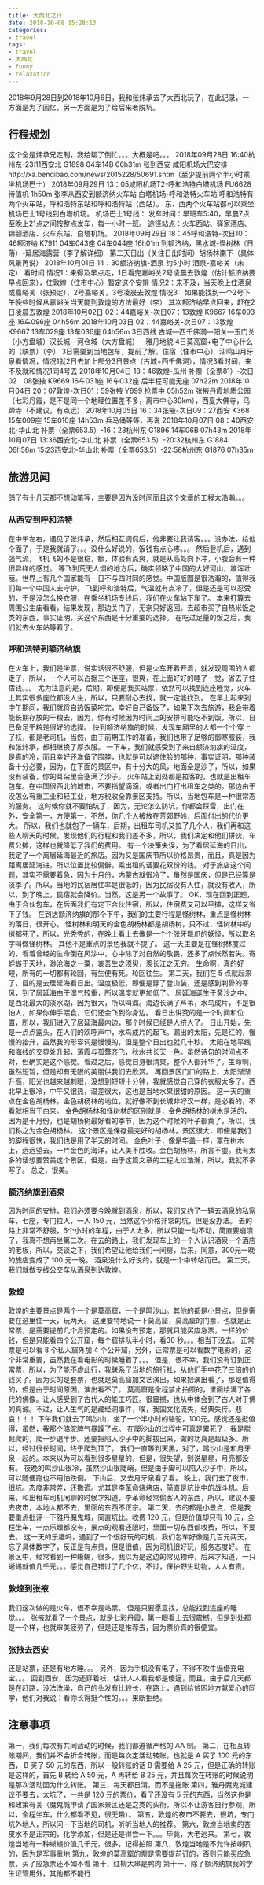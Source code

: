 ```yaml
---
title: 大西北之行
date: 2018-10-08 15:28:13
categories:
- travel
tags:
- travel
- 大西北
- funny
- relaxation
---
```

2018年9月28日到2018年10月6日，我和张炜承去了大西北玩了，在此记录，一方面是为了回忆，另一方面是为了给后来者脱坑。
<!-- more -->
## 行程规划
这个全是炜承兄定制，我给帮了倒忙。。。大概是吧。。。
2018年09月28日 16:40杭州东-23:11西安北 G1898 04车14B 06h31m
张到西安
咸阳机场大巴安排http://xa.bendibao.com/news/2015228/50691.shtm（至少提前两个半小时乘坐机场巴士）
2018年09月29日 13：05咸阳机场T2-呼和浩特白塔机场 FU6628 待值机  1h50m
张李从西安到额济纳火车站  白塔机场-呼和浩特火车站
呼和浩特有两个火车站，呼和浩特东站和呼和浩特站（西站）。
东、西两个火车站都可以乘坐机场巴士1号线到白塔机场。
机场巴士1号线：
发车时间：早班车5:40，早晨7点至晚上21点之间按整点发车，每一小时一班。
途径站点：火车西站、驿家酒店、锦颐酒店、火车东站、白塔机场。
2018年09月29日 18：45呼和浩特-次日10：46额济纳 K7911 04车043座 04车044座 16h01m
到额济纳，黑水城-怪树林（日落）-延居海露营（李了解详细）
第二天日出（关注日出时间）胡杨林南下（具体风景再说）
2018年10月01日 14：30额济纳旗-酒泉 约5小时
酒泉-嘉峪关（未定）
看时间
情况1：来得及早点走，1日看完嘉峪关2号凌晨去敦煌（估计额济纳要早点回来），住敦煌（住市中心）暂定这个安排
情况2：来不及，当天晚上住酒泉或嘉峪关（张预定），2号嘉峪关，3号凌晨去敦煌
情况3：如果能找到一个2号下午晚些时候从嘉峪关当天能到敦煌的方法最好（李）
其次额济纳早点回来，赶在2日凌晨去敦煌
2018年10月02日 02：44嘉峪关-次日07：13敦煌 K9667 16车093座 16车096座 04h56m
2018年10月03日 02：44嘉峪关-次日07：13敦煌 K9667 13车029座 13车036座 04h56m
3日西线 古城—西千佛洞—阳关—玉门关（小方盘城）汉长城—河仓城（大方盘城）—雅丹地貌
4日莫高窟+电子中心什么的（联票）（李）
3日需要到当地包车，提前了解。住宿（住市中心）
沙鸣山月牙泉看情况，情况1就2日去加上部分3日景点（古城+西千佛洞），情况3看时间，来不及就和情况1同4号去
2018年10月04日 18：46敦煌-瓜州 补票（全票81）-次日02：08张掖 K9669 16车031座 16车032座 
后半程可能无座 07h22m
2018年10月04日 20：07敦煌-次日01：59张掖 Y699 抢票中 05h52m
张掖丹霞地质公园（七彩丹霞，是不是同一个地理位置差不多，离市中心30km），西夏大佛寺，马蹄寺（不建议，有点远） 
2018年10月05日 16：34张掖-次日09：27西安 K368 15车009座 15车010座 14h53m
兵马俑等等，再说
2018年10月07日 08：40西安北-华山北 补票（全票653.5）-16：23杭州东 G1896 14车06B 07h43m
2018年10月07日 13:36西安北-华山北 补票（全票653.5）-20:32杭州东 G1884 06h56m  15:23西安北-华山北 补票（全票653.5）-22:58杭州东 G1876 07h35m
## 旅游见闻
鸽了有十几天都不想动笔写，主要是因为没时间而且这个文章的工程太浩瀚。。。
### 从西安到呼和浩特
在中午左右，遇见了张炜承，然后相互调侃后，他非要让我请客。。。没办法，给他个面子，于是我就请了。。。没什么好说的，饭钱有点心疼。。。
然后登机后，遇到强气流，飞机飞的不是很稳，额，体验有点爽，就是从高处向下冲，小腹会有一种很异样的感觉。
等飞到荒无人烟的地方后，确实领略了中国的大好河山，雄浑壮丽。世界上有几个国家能有一日不与四时同的感觉。中国版图是很浩瀚的，值得我们每一个中国人去守护。
飞到呼和浩特后，气温就有点冷了，但是还是可以忍受的，于是没怎么换衣服，在乘坐机场专线后，我们在火车站下车了。
本来打算去周围公主庙看看，结果发现，那边关门了，无奈只好返回。去超市买了自热米饭之类的东西，事实证明，买这个东西是十分重要的选择。
在吃过足量的饭之后，我们就去火车站等着了。
### 呼和浩特到额济纳旗
在火车上，我们是坐票，说实话很不舒服，但是火车开着开着，就发现周围的人都走了，所以，一个人可以占据三个连座，很爽，在上面好好的睡了一觉，省去了住宿钱。。。
尤为注意的是，后期，即便是我买站票，依然可以找到连座睡觉，火车上其实很多座位都没人坐，所以，只要耐心去找，就一定能找到。
在早上起来到中午期间，我们就将自热饭菜吃完，幸好自己备饭了，如果下次去旅游，我会带着能长期存放的干粮去，因为，你有时候因为时间上的安排可能吃不到饭，所以，自己备足干粮是很好的选择。
快到额济纳旗的时候，发现车厢里的人都一个个穿上了袄，都是老司机，当然，由于前期工作的准备，我们也带了足够的御寒服装，我和张炜承，都相继换了厚衣服。
一下车，我们就感受到了来自额济纳旗的温度，是真的冷，而且幸好还准备了围脖，也就是可以遮住脸的那种，事实证明，那种装备十分必要，因为，在下面的景区中，有十分大的风，地面全是沙子，所以，如果没有装备，你的耳朵里会塞满了沙子。
火车站上到处都是拉客的，也就是出租车包车。在中国很西北的城市，不要指望滴滴，或者出门打出租车之类的。那边由于没怎么有重工业和轻工业，地方税收全靠景区支持。所以，当地包车是一种很常态的服务。
这时候你就不要怕坑了，因为，无论怎么防坑，你都会踩雷，出门在外，安全第一，方便第一，不然，你几个人被放在荒郊野岭，后面付出的代价更大。
所以，我们也就包了一辆车，后期，出租车司机又拉了几个人，我们再和这些人聊天的时候，发现他们的行程和我们差不多，所以，我们决定和他们拼伙，车费公摊，这样也就降低了我们的费用。
有一个决策失误，为了看居延海的日出，我定了一个离居延海最近的旅店。因为又是国庆节所以价格昂贵，而且，真是因为距离居延海进，所以位置比较偏僻。乘出租的话要花双份的钱。
对于旅店这个问题，其实不需要着急，因为十月份，内蒙古就很冷了，虽然是国庆，但是已经算是淡季了。所以，当地的民宿居住率是很低的，因为民宿没有人住，就没有收入，所以，到了晚上，民宿就会降价。当然，这是另一个故事了。
OK，现在回到正题，由于合伙包车，在后面我们有定下合伙住宿，所以，住宿费又可以平摊，这样又省下了钱。
在到达额济纳旗的那个下午，我们的主要行程是怪树林，重点是怪树林的落日，很开心。
怪树林和明天的金色胡杨林都是胡杨树，只不过，怪树林中的树都死了，所以，光秃秃的，在晚上看上去像是一个个张牙舞爪的妖怪，所以取名字叫做怪树林。
其他不是重点的景色我就不提了。
这一天主要是在怪树林度过的，看着曾经的生命倒在风沙中，心中除了对自然的敬畏，还多了点怅然若失。寄蜉蝣于天地，渺沧海之一粟，哀吾生之须臾，羡长江之无穷。
生命啊，真的好短，所有的一切都有轮回，有生便有死。轮回往生。
第二天，我们在 5 点就起来了，目的是去居延海看日出。温度极低，即便是穿了登山装，还是感到刺骨的寒风，到了居延海由于湿气较重，所以温度就更加低了。
居延海诞生于黄沙之中，是西北最大的淡水湖，因为很大，所以叫海。海边长满了芦苇，水鸟成片，不是很怕人，如果你伸手喂食，它们还会飞到你身边。
看日出讲究的是一个时间和位置，所以，我们进入了居延海最内边，那个时候已经是人挤人了。
日出开始，先是一点点露头，在人们的欢呼声中，水鸟成片的起飞。漏出的太阳，先是红的，慢慢的抬升，虽然我的形容词是慢慢的，但是整个日出也就几十秒。
太阳在地平线和海线的交界处升起，落霞与孤鹜齐飞，秋水共长天一色。虽然诗句的时间点不对，但确实是这个感觉。看过之后，感觉自身很清爽，整个人都升华了。生命啊，虽然短暂，但是却有无限的美丽供我们去欣赏。
再回景区门口的路上，太阳渐渐升高，阳光也越来越刺眼，没想到短短十分钟，我就感觉自己穿的衣服太多了。西北早上很冷，中午又很热，温差很大，这也是当地水果很甜的原因。
这一天的重点在金色胡杨林，金色胡杨林的地位，就好像不到长城非好汉一样，是必看的，不看就相当于白来。
金色胡杨林和怪树林的区别就是，金色胡杨林的树木是活的，因为是十月份，也是胡杨树最好看的季节，因为这个时候的叶子都黄了，所以，我们称之为金色胡杨林。
这个景区是保存最完好的胡杨林，景区很大，即便是我们的脚程很快，我们也是用了半天的时间。
金色叶子，像是华盖一样，罩在树木上，远远望去，一片金色的海洋，让人美不胜收。金色胡杨林，所言不虚。我有太多的话想要赞美这个景区，但是，由于这篇文章的工程太过浩瀚，所以，我就不多写了。
总之，很美。
### 额济纳旗到酒泉
因为时间的安排，我们必须要今晚就到酒泉，所以，我们又约了一辆去酒泉的私家车，七座，专门拉人，一人 150 元，当然这个价格非常的坑，但是没办法。
去的路上非常不舒服，6个小时的车程，由于人太多，所以只能一动不动，简直要崩溃了，我真不想再坐第二次。在去的路上，我们发现车上的一个人认识酒泉一个酒店的老板，所以，交谈之下，我们希望让他给我们一间房，后来，同意，300元一晚的旅店变成了 100 元一晚。
酒泉没什么好说的，就是一个中转站而已。
第二天，我们就做专线公交车从酒泉到达敦煌。
### 敦煌
敦煌的主要景点是两个一个是莫高窟，一个是鸣沙山。其他的都是小景点，但是需要在这里住一天，玩两天。
这里要特地说一下莫高窟，莫高窟的门票，也就是正常票，是需要提前几个月预定的。如果没有预定，那就只能买应急票，一样的价钱，但是只能看四个公开窟，每个窟排队半小时，看30 秒。。。相当于没去。
正常票是可以看 8 个私人窟外加 4 个公开窟，另外，正常票是可以看数字电影的，这个非常重要，虽然我在看电影的时候睡着了。。。
但是，很不幸，我们没有订到正常票，所以，为了能不虚此行，我联系了当地的旅行社，从他们手中花了三倍的价钱买了。因为买的是套票，也就是莫高窟加文艺演出，如果把演出看了，那是值得的，但是由于时间原因，演出看不了。
莫高窟是全程禁止拍照的，里面绘满了各代的佛像。让人感受到了古代人的能工巧匠。很震撼，也从中体会到了古人对于佛的真诚。不过，让人生气的是藏经洞事件，唉，我国文化流失，经典失传。悲哀！！！
下午我们就去了鸣沙山，坐了一个半小时的骆驼，100元。感觉还是挺值得，虽然，我那个骆驼脾气暴躁了点。
在爬沙山的过程中可真是累死了，我是脱鞋爬的，爬一步退半步。还要把陷入沙子中的脚拔出来，做的功真是超级多。所以，经过很长时间，终于爬到顶了。
我们一直等到天黑，对了，鸣沙山是和月牙泉一起的。本来以为可以看到很多星星的，但是，很失望，别说星星，月亮都没有。
夜晚的鸣沙山很冷，虽然沙山很陡峭，但是由于脚可以陷入沙子中，所以，可以随便跑也不用怕跌倒。
下山后，又去月牙泉看了看。
晚上，我们去了夜市，很坑。态度非常差，还撒谎。尤其是李革命烧烤店，简直是坑比中的战斗机。后来，和出租车司机闲聊的时候才知道，李革命经常偷客人的东西，所以，建议不要去夜市，本地人都不去，里面的东西不正宗。
第二天，去的都是小景点，但是我要重点批评一下雅丹魔鬼城，简直坑比。收费 120 元，但是价值却只有 10 元，全程坐车，一点乐趣都没有，景点的观看还限时，里面一切东西都收费，所以，不要去。
这一天的乐趣吗，遇到了一个很好玩的司机，我们包车好像是几百元两天，忘了具体数字了，反正是有点贵，但是很值，因为司机很好玩，服务态度好。
在景区中，经常看到一种蜥蜴，很多，我以为是这边的常见物种，后来才知道，一只蜥蜴就值几千元。。。感觉自己错过了几个亿，不过，保护野生动物，人人有责。
### 敦煌到张掖
我们这次做的是火车，很不幸是站票。
但是只要愿意找，总能找到连座的睡觉。。。
张掖就看了一个景点，就是七彩丹霞，第一眼看上去很震撼，但是到处都是一个样，也就审美疲劳了，但是还是推荐去，因为票价真的很便宜。
### 张掖去西安
还是站票，还是有地方睡。。。
另外，因为手机没有电了，不得不吹牛逼借充电宝。。。
回到西安，因为还穿着袄，估计人人看我都是傻逼，而且，由于后几天都是在赶路，没法洗澡，自己的头发有比较长，在路上，遇到给贫困地方献爱心的同学，他们对我说：看你长得挺个性的。。。果断拒绝。
## 注意事项
第一，我们每次有共同活动的时候，我们都遵循严格的 AA 制。
第二，在相互转账期间，我们并不会折合转账，而是每次定活动转账，也就是 A 买了 100 元的东西， B 买了 50 元的东西，所以一般转账的话 B 需要给 A 25 元，但是正确的转账是这样的，首先 B 转给 A 50 元，A 再转给 B 25 元，并且每次在转账的时候说明是那次活动因为什么转账。
第三，每天都日清，而不是拖账
第四，雅丹魔鬼城建议不要去，太坑了，一共是 120 元的票价，看了还没有 5 元的东西，当然这也是和政策有关（魔鬼城申请了国家景区还是之类的头衔，所以不让游客自行参观，所以，全程坐车，什么都看不见，很无趣）。
第五，敦煌的夜市不要去，很坑，专门坑外地人，所以问一下当地的司机，听听当地人的推荐。
第六，敦煌当地卖的杏皮水不是正宗的，化学添加，但是还是得尝一下。。。毕竟，大老远来。
第七，敦煌当地有一种蜥蜴价值几千元，很多，记得拍照
第八，敦煌当地是不允许按喇叭的，因为是军事重地
第九，敦煌的莫高窟的票是需要提前订的，否则只能买应急票，买了应急票还不如不看
第十，红柳大串是鸭肉
第十一，除了额济纳旗我的学生证管用外，其他都不能行
